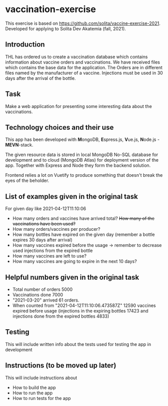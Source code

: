 # vaccination-exercise

This exercise is based on https://github.com/solita/vaccine-exercise-2021. Developed for applying to Solita Dev Akatemia (fall, 2021).

## Introduction
THL has ordered us to create a vaccination database which contains information about vaccine orders and vaccinations. We have received files which contains the base data for the application. The Orders are in different files named by the manufacturer of a vaccine. Injections must be used in 30 days after the arrival of the bottle.

## Task

Make a web application for presenting some interesting data about the vaccinations.

## Technology choices and their use

This app has been developed with **M**ongoDB, **E**spress.js, **V**ue.js, **N**ode.js - **MEVN**-stack.

The given resource data is stored in local MongoDB No-SQL database for development and to cloud (MongoDB Atlas) for deployment version of the app.
Together with Express and Node they form the backend solution.

Frontend relies a lot on Vuetify to produce something that doesn't break the eyes of the beholder.

## List of examples given in the original task

For given day like 2021-04-12T11:10:06

* How many orders and vaccines have arrived total?
~~How many of the vaccinations have been used?~~
* How many orders/vaccines per producer?
* How many bottles have expired on the given day (remember a bottle expires 30 days after arrival)
* How many vaccines expired before the usage -> remember to decrease used injections from the expired bottle
* How many vaccines are left to use?
* How many vaccines are going to expire in the next 10 days?

## Helpful numbers given in the original task

* Total number of orders 5000
* Vaccinations done 7000
* "2021-03-20" arrived 61 orders.
* When counted from "2021-04-12T11:10:06.473587Z" 12590 vaccines expired before usage (injections in the expiring bottles 17423
  and injections done from the expired bottles 4833)

## Testing

This will include written info about the tests used for testing the app in development

## Instructions (to be moved up later)

This will include instructions about
* How to build the app
* How to run the app
* How to run tests for the app
